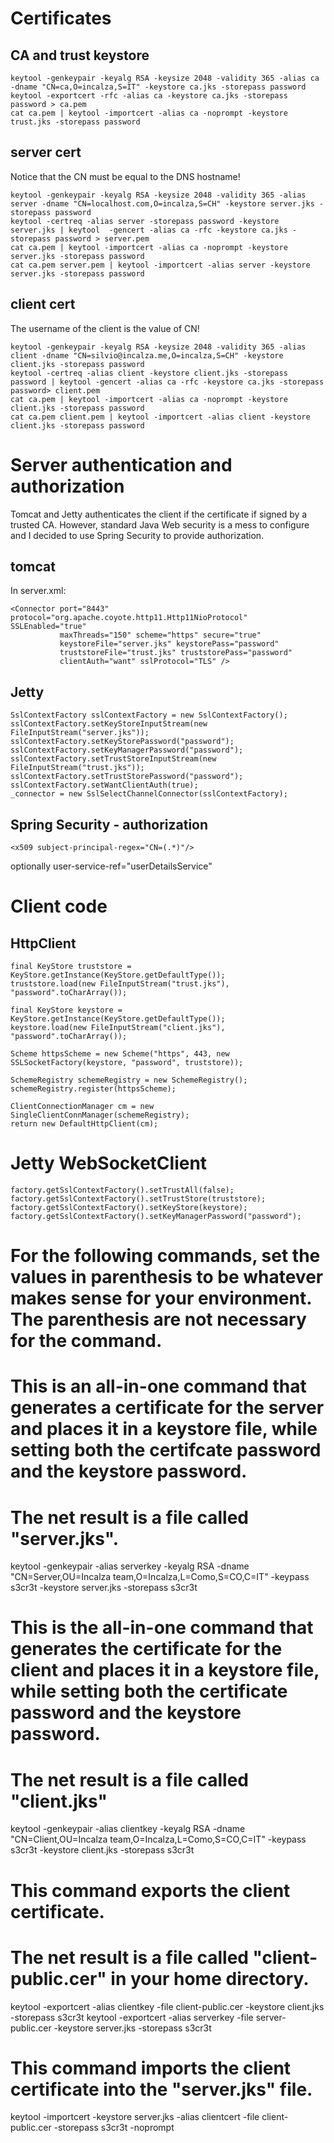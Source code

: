 # Certificates #

## CA and trust keystore

	keytool -genkeypair -keyalg RSA -keysize 2048 -validity 365 -alias ca -dname "CN=ca,O=incalza,S=IT" -keystore ca.jks -storepass password
	keytool -exportcert -rfc -alias ca -keystore ca.jks -storepass password > ca.pem
	cat ca.pem | keytool -importcert -alias ca -noprompt -keystore trust.jks -storepass password

## server cert

Notice that the CN must be equal to the DNS hostname!

	keytool -genkeypair -keyalg RSA -keysize 2048 -validity 365 -alias server -dname "CN=localhost.com,O=incalza,S=CH" -keystore server.jks -storepass password
	keytool -certreq -alias server -storepass password -keystore server.jks | keytool  -gencert -alias ca -rfc -keystore ca.jks -storepass password > server.pem
	cat ca.pem | keytool -importcert -alias ca -noprompt -keystore server.jks -storepass password
	cat ca.pem server.pem | keytool -importcert -alias server -keystore server.jks -storepass password

## client cert

The username of the client is the value of CN!

	keytool -genkeypair -keyalg RSA -keysize 2048 -validity 365 -alias client -dname "CN=silvio@incalza.me,O=incalza,S=CH" -keystore client.jks -storepass password
	keytool -certreq -alias client -keystore client.jks -storepass password | keytool -gencert -alias ca -rfc -keystore ca.jks -storepass password> client.pem
	cat ca.pem | keytool -importcert -alias ca -noprompt -keystore client.jks -storepass password
	cat ca.pem client.pem | keytool -importcert -alias client -keystore client.jks -storepass password


# Server authentication and authorization #

Tomcat and Jetty authenticates the client if the certificate if signed by a trusted CA. 
However, standard Java Web security is a mess to configure and I decided to use Spring Security to provide authorization.

## tomcat

In server.xml:

	<Connector port="8443" protocol="org.apache.coyote.http11.Http11NioProtocol" SSLEnabled="true"
	           maxThreads="150" scheme="https" secure="true"
	           keystoreFile="server.jks" keystorePass="password"
	           truststoreFile="trust.jks" truststorePass="password"
	           clientAuth="want" sslProtocol="TLS" />

## Jetty

	SslContextFactory sslContextFactory = new SslContextFactory();
	sslContextFactory.setKeyStoreInputStream(new FileInputStream("server.jks"));
	sslContextFactory.setKeyStorePassword("password");
	sslContextFactory.setKeyManagerPassword("password");
	sslContextFactory.setTrustStoreInputStream(new FileInputStream("trust.jks"));
	sslContextFactory.setTrustStorePassword("password");
	sslContextFactory.setWantClientAuth(true);
	_connector = new SslSelectChannelConnector(sslContextFactory);

## Spring Security - authorization

	<x509 subject-principal-regex="CN=(.*)"/>

optionally user-service-ref="userDetailsService" 

# Client code #

## HttpClient

	final KeyStore truststore = KeyStore.getInstance(KeyStore.getDefaultType());
	truststore.load(new FileInputStream("trust.jks"), "password".toCharArray());

	final KeyStore keystore = KeyStore.getInstance(KeyStore.getDefaultType());
	keystore.load(new FileInputStream("client.jks"), "password".toCharArray());

	Scheme httpsScheme = new Scheme("https", 443, new SSLSocketFactory(keystore, "password", truststore));

	SchemeRegistry schemeRegistry = new SchemeRegistry();
	schemeRegistry.register(httpsScheme);

	ClientConnectionManager cm = new SingleClientConnManager(schemeRegistry);
	return new DefaultHttpClient(cm);

# Jetty WebSocketClient

	factory.getSslContextFactory().setTrustAll(false);
	factory.getSslContextFactory().setTrustStore(truststore);
	factory.getSslContextFactory().setKeyStore(keystore);
	factory.getSslContextFactory().setKeyManagerPassword("password");



# For the following commands, set the values in parenthesis to be whatever makes sense for your environment.  The parenthesis are not necessary for the command.

# This is an all-in-one command that generates a certificate for the server and places it in a keystore file, while setting both the certifcate password and the keystore password.
# The net result is a file called "server.jks". 

keytool -genkeypair -alias serverkey -keyalg RSA -dname "CN=Server,OU=Incalza team,O=Incalza,L=Como,S=CO,C=IT" -keypass s3cr3t -keystore server.jks -storepass s3cr3t

# This is the all-in-one command that generates the certificate for the client and places it in a keystore file, while setting both the certificate password and the keystore password.
# The net result is a file called "client.jks"

keytool -genkeypair -alias clientkey -keyalg RSA -dname "CN=Client,OU=Incalza team,O=Incalza,L=Como,S=CO,C=IT" -keypass s3cr3t -keystore client.jks -storepass s3cr3t

# This command exports the client certificate.  
# The net result is a file called "client-public.cer" in your home directory.

keytool -exportcert -alias clientkey -file client-public.cer -keystore client.jks -storepass s3cr3t 
keytool -exportcert -alias serverkey -file server-public.cer -keystore server.jks -storepass s3cr3t

# This command imports the client certificate into the "server.jks" file.

keytool -importcert -keystore server.jks -alias clientcert -file client-public.cer -storepass s3cr3t -noprompt